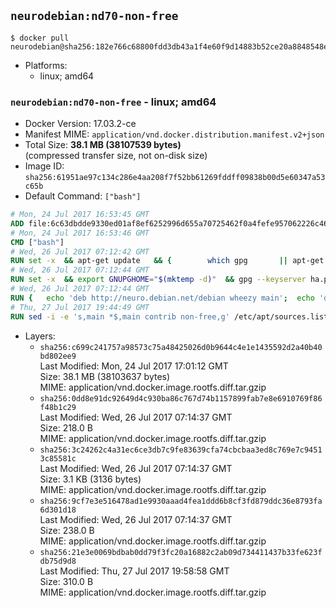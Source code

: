 ## `neurodebian:nd70-non-free`

```console
$ docker pull neurodebian@sha256:182e766c68800fdd3db43a1f4e60f9d14883b52ce20a8848548ecc02bc2f17d0
```

-	Platforms:
	-	linux; amd64

### `neurodebian:nd70-non-free` - linux; amd64

-	Docker Version: 17.03.2-ce
-	Manifest MIME: `application/vnd.docker.distribution.manifest.v2+json`
-	Total Size: **38.1 MB (38107539 bytes)**  
	(compressed transfer size, not on-disk size)
-	Image ID: `sha256:61951ae97c134c286e4aa208f7f52bb61269fddff09838b00d5e60347a53c65b`
-	Default Command: `["bash"]`

```dockerfile
# Mon, 24 Jul 2017 16:53:45 GMT
ADD file:6c63dbdde9330ed01af8ef6252996d655a70725462f0a4fefe957062226c464e in / 
# Mon, 24 Jul 2017 16:53:46 GMT
CMD ["bash"]
# Wed, 26 Jul 2017 07:12:42 GMT
RUN set -x 	&& apt-get update 	&& { 		which gpg 		|| apt-get install -y --no-install-recommends gnupg2 		|| apt-get install -y --no-install-recommends gnupg 	; } 	&& { 		gpg --version | grep -q '^gpg (GnuPG) 1\.' 		|| apt-get install -y --no-install-recommends dirmngr 	; } 	&& rm -rf /var/lib/apt/lists/*
# Wed, 26 Jul 2017 07:12:44 GMT
RUN set -x 	&& export GNUPGHOME="$(mktemp -d)" 	&& gpg --keyserver ha.pool.sks-keyservers.net --recv-keys DD95CC430502E37EF840ACEEA5D32F012649A5A9 	&& gpg --export DD95CC430502E37EF840ACEEA5D32F012649A5A9 > /etc/apt/trusted.gpg.d/neurodebian.gpg 	&& rm -rf "$GNUPGHOME" 	&& apt-key list | grep neurodebian
# Wed, 26 Jul 2017 07:12:44 GMT
RUN { 	echo 'deb http://neuro.debian.net/debian wheezy main'; 	echo 'deb http://neuro.debian.net/debian data main'; 	echo '#deb-src http://neuro.debian.net/debian-devel wheezy main'; } > /etc/apt/sources.list.d/neurodebian.sources.list
# Thu, 27 Jul 2017 19:44:49 GMT
RUN sed -i -e 's,main *$,main contrib non-free,g' /etc/apt/sources.list.d/neurodebian.sources.list /etc/apt/sources.list
```

-	Layers:
	-	`sha256:c699c241757a98573c75a48425026d0b9644c4e1e1435592d2a40b40bd802ee9`  
		Last Modified: Mon, 24 Jul 2017 17:01:12 GMT  
		Size: 38.1 MB (38103637 bytes)  
		MIME: application/vnd.docker.image.rootfs.diff.tar.gzip
	-	`sha256:0dd8e91dc92649d4c930ba86c767d74b1157899fab7e8e6910769f86f48b1c29`  
		Last Modified: Wed, 26 Jul 2017 07:14:37 GMT  
		Size: 218.0 B  
		MIME: application/vnd.docker.image.rootfs.diff.tar.gzip
	-	`sha256:3c24262c4a31ec6ce3db7c9fe83639cfa74cbcbaa3ed8c769e7c94513c85581c`  
		Last Modified: Wed, 26 Jul 2017 07:14:37 GMT  
		Size: 3.1 KB (3136 bytes)  
		MIME: application/vnd.docker.image.rootfs.diff.tar.gzip
	-	`sha256:9cf7e3e516478ad1e9930aaad4fea1ddd6b8cf3fd879ddc36e8793fa6d301d18`  
		Last Modified: Wed, 26 Jul 2017 07:14:37 GMT  
		Size: 238.0 B  
		MIME: application/vnd.docker.image.rootfs.diff.tar.gzip
	-	`sha256:21e3e0069bdbab0dd79f3fc20a16882c2ab09d734411437b33fe623fdb75d9d8`  
		Last Modified: Thu, 27 Jul 2017 19:58:58 GMT  
		Size: 310.0 B  
		MIME: application/vnd.docker.image.rootfs.diff.tar.gzip

